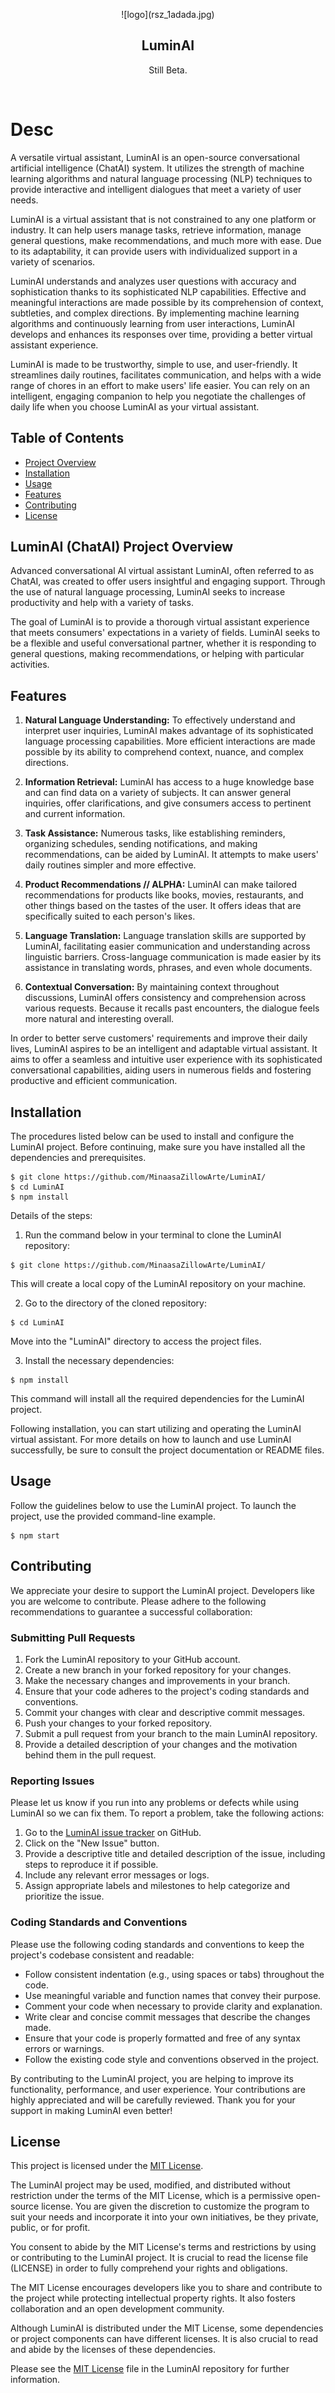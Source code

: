 <p align="center">
  ![logo](rsz_1adada.jpg)
  <h2 align="center">LuminAI</h2>
  <p align="center">Still Beta.</p>
  <p align="center">
  </p>
  <br>
</p>

# Desc

A versatile virtual assistant, LuminAI is an open-source conversational artificial intelligence (ChatAI) system. It utilizes the strength of machine learning algorithms and natural language processing (NLP) techniques to provide interactive and intelligent dialogues that meet a variety of user needs.

LuminAI is a virtual assistant that is not constrained to any one platform or industry. It can help users manage tasks, retrieve information, manage general questions, make recommendations, and much more with ease. Due to its adaptability, it can provide users with individualized support in a variety of scenarios.

LuminAI understands and analyzes user questions with accuracy and sophistication thanks to its sophisticated NLP capabilities. Effective and meaningful interactions are made possible by its comprehension of context, subtleties, and complex directions. By implementing machine learning algorithms and continuously learning from user interactions, LuminAI develops and enhances its responses over time, providing a better virtual assistant experience.

LuminAI is made to be trustworthy, simple to use, and user-friendly. It streamlines daily routines, facilitates communication, and helps with a wide range of chores in an effort to make users' life easier. You can rely on an intelligent, engaging companion to help you negotiate the challenges of daily life when you choose LuminAI as your virtual assistant.

## Table of Contents

- [Project Overview](#project-overview)
- [Installation](#installation)
- [Usage](#usage)
- [Features](#features)
- [Contributing](#contributing)
- [License](#license)

## LuminAI (ChatAI) Project Overview

Advanced conversational AI virtual assistant LuminAI, often referred to as ChatAI, was created to offer users insightful and engaging support. Through the use of natural language processing, LuminAI seeks to increase productivity and help with a variety of tasks.

The goal of LuminAI is to provide a thorough virtual assistant experience that meets consumers' expectations in a variety of fields. LuminAI seeks to be a flexible and useful conversational partner, whether it is responding to general questions, making recommendations, or helping with particular activities.

## Features

1. **Natural Language Understanding:** To effectively understand and interpret user inquiries, LuminAI makes advantage of its sophisticated language processing capabilities. More efficient interactions are made possible by its ability to comprehend context, nuance, and complex directions.

2. **Information Retrieval:** LuminAI has access to a huge knowledge base and can find data on a variety of subjects. It can answer general inquiries, offer clarifications, and give consumers access to pertinent and current information.

3. **Task Assistance:** Numerous tasks, like establishing reminders, organizing schedules, sending notifications, and making recommendations, can be aided by LuminAI. It attempts to make users' daily routines simpler and more effective.

4. **Product Recommendations // ALPHA:** LuminAI can make tailored recommendations for products like books, movies, restaurants, and other things based on the tastes of the user. It offers ideas that are specifically suited to each person's likes.

5. **Language Translation:** Language translation skills are supported by LuminAI, facilitating easier communication and understanding across linguistic barriers. Cross-language communication is made easier by its assistance in translating words, phrases, and even whole documents.

6. **Contextual Conversation:** By maintaining context throughout discussions, LuminAI offers consistency and comprehension across various requests. Because it recalls past encounters, the dialogue feels more natural and interesting overall.

In order to better serve customers' requirements and improve their daily lives, LuminAI aspires to be an intelligent and adaptable virtual assistant. It aims to offer a seamless and intuitive user experience with its sophisticated conversational capabilities, aiding users in numerous fields and fostering productive and efficient communication.

## Installation

The procedures listed below can be used to install and configure the LuminAI project. Before continuing, make sure you have installed all the dependencies and prerequisites.

```shell
$ git clone https://github.com/MinaasaZillowArte/LuminAI/
$ cd LuminAI
$ npm install
```

Details of the steps:
  
1. Run the command below in your terminal to clone the LuminAI repository:
  
  ```shell
  $ git clone https://github.com/MinaasaZillowArte/LuminAI/
  ```
   This will create a local copy of the LuminAI repository on your machine.

2. Go to the directory of the cloned repository:
  
  ```shell
  $ cd LuminAI
  ```
   Move into the "LuminAI" directory to access the project files.
  
3. Install the necessary dependencies:
  
  ```shell
  $ npm install
  ```
   This command will install all the required dependencies for the LuminAI project.

Following installation, you can start utilizing and operating the LuminAI virtual assistant. For more details on how to launch and use LuminAI successfully, be sure to consult the project documentation or README files.

## Usage

Follow the guidelines below to use the LuminAI project. To launch the project, use the provided command-line example.

```shell
$ npm start
```

## Contributing

We appreciate your desire to support the LuminAI project. Developers like you are welcome to contribute. Please adhere to the following recommendations to guarantee a successful collaboration:

### Submitting Pull Requests

1. Fork the LuminAI repository to your GitHub account.
2. Create a new branch in your forked repository for your changes.
3. Make the necessary changes and improvements in your branch.
4. Ensure that your code adheres to the project's coding standards and conventions.
5. Commit your changes with clear and descriptive commit messages.
6. Push your changes to your forked repository.
7. Submit a pull request from your branch to the main LuminAI repository.
8. Provide a detailed description of your changes and the motivation behind them in the pull request.

### Reporting Issues

Please let us know if you run into any problems or defects while using LuminAI so we can fix them. To report a problem, take the following actions:

1. Go to the [LuminAI issue tracker](https://github.com/MinaasaZillowArte/LuminAI/issues) on GitHub.
2. Click on the "New Issue" button.
3. Provide a descriptive title and detailed description of the issue, including steps to reproduce it if possible.
4. Include any relevant error messages or logs.
5. Assign appropriate labels and milestones to help categorize and prioritize the issue.

### Coding Standards and Conventions

Please use the following coding standards and conventions to keep the project's codebase consistent and readable:

- Follow consistent indentation (e.g., using spaces or tabs) throughout the code.
- Use meaningful variable and function names that convey their purpose.
- Comment your code when necessary to provide clarity and explanation.
- Write clear and concise commit messages that describe the changes made.
- Ensure that your code is properly formatted and free of any syntax errors or warnings.
- Follow the existing code style and conventions observed in the project.

By contributing to the LuminAI project, you are helping to improve its functionality, performance, and user experience. Your contributions are highly appreciated and will be carefully reviewed. Thank you for your support in making LuminAI even better!

## License

This project is licensed under the [MIT License](LICENSE).

The LuminAI project may be used, modified, and distributed without restriction under the terms of the MIT License, which is a permissive open-source license. You are given the discretion to customize the program to suit your needs and incorporate it into your own initiatives, be they private, public, or for profit.

You consent to abide by the MIT License's terms and restrictions by using or contributing to the LuminAI project. It is crucial to read the license file (LICENSE) in order to fully comprehend your rights and obligations.

The MIT License encourages developers like you to share and contribute to the project while protecting intellectual property rights. It also fosters collaboration and an open development community.

Although LuminAI is distributed under the MIT License, some dependencies or project components can have different licenses. It is also crucial to read and abide by the licenses of these dependencies.

Please see the [MIT License](LICENSE) file in the LuminAI repository for further information.
